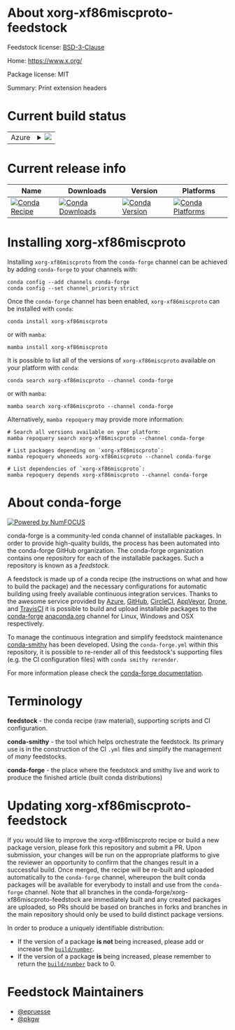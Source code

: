 About xorg-xf86miscproto-feedstock
==================================

Feedstock license: [BSD-3-Clause](https://github.com/conda-forge/xorg-xf86miscproto-feedstock/blob/main/LICENSE.txt)

Home: https://www.x.org/

Package license: MIT

Summary: Print extension headers

Current build status
====================


<table>
    
  <tr>
    <td>Azure</td>
    <td>
      <details>
        <summary>
          <a href="https://dev.azure.com/conda-forge/feedstock-builds/_build/latest?definitionId=2216&branchName=main">
            <img src="https://dev.azure.com/conda-forge/feedstock-builds/_apis/build/status/xorg-xf86miscproto-feedstock?branchName=main">
          </a>
        </summary>
        <table>
          <thead><tr><th>Variant</th><th>Status</th></tr></thead>
          <tbody><tr>
              <td>linux_64</td>
              <td>
                <a href="https://dev.azure.com/conda-forge/feedstock-builds/_build/latest?definitionId=2216&branchName=main">
                  <img src="https://dev.azure.com/conda-forge/feedstock-builds/_apis/build/status/xorg-xf86miscproto-feedstock?branchName=main&jobName=linux&configuration=linux%20linux_64_" alt="variant">
                </a>
              </td>
            </tr><tr>
              <td>osx_64</td>
              <td>
                <a href="https://dev.azure.com/conda-forge/feedstock-builds/_build/latest?definitionId=2216&branchName=main">
                  <img src="https://dev.azure.com/conda-forge/feedstock-builds/_apis/build/status/xorg-xf86miscproto-feedstock?branchName=main&jobName=osx&configuration=osx%20osx_64_" alt="variant">
                </a>
              </td>
            </tr><tr>
              <td>win_64</td>
              <td>
                <a href="https://dev.azure.com/conda-forge/feedstock-builds/_build/latest?definitionId=2216&branchName=main">
                  <img src="https://dev.azure.com/conda-forge/feedstock-builds/_apis/build/status/xorg-xf86miscproto-feedstock?branchName=main&jobName=win&configuration=win%20win_64_" alt="variant">
                </a>
              </td>
            </tr>
          </tbody>
        </table>
      </details>
    </td>
  </tr>
</table>

Current release info
====================

| Name | Downloads | Version | Platforms |
| --- | --- | --- | --- |
| [![Conda Recipe](https://img.shields.io/badge/recipe-xorg--xf86miscproto-green.svg)](https://anaconda.org/conda-forge/xorg-xf86miscproto) | [![Conda Downloads](https://img.shields.io/conda/dn/conda-forge/xorg-xf86miscproto.svg)](https://anaconda.org/conda-forge/xorg-xf86miscproto) | [![Conda Version](https://img.shields.io/conda/vn/conda-forge/xorg-xf86miscproto.svg)](https://anaconda.org/conda-forge/xorg-xf86miscproto) | [![Conda Platforms](https://img.shields.io/conda/pn/conda-forge/xorg-xf86miscproto.svg)](https://anaconda.org/conda-forge/xorg-xf86miscproto) |

Installing xorg-xf86miscproto
=============================

Installing `xorg-xf86miscproto` from the `conda-forge` channel can be achieved by adding `conda-forge` to your channels with:

```
conda config --add channels conda-forge
conda config --set channel_priority strict
```

Once the `conda-forge` channel has been enabled, `xorg-xf86miscproto` can be installed with `conda`:

```
conda install xorg-xf86miscproto
```

or with `mamba`:

```
mamba install xorg-xf86miscproto
```

It is possible to list all of the versions of `xorg-xf86miscproto` available on your platform with `conda`:

```
conda search xorg-xf86miscproto --channel conda-forge
```

or with `mamba`:

```
mamba search xorg-xf86miscproto --channel conda-forge
```

Alternatively, `mamba repoquery` may provide more information:

```
# Search all versions available on your platform:
mamba repoquery search xorg-xf86miscproto --channel conda-forge

# List packages depending on `xorg-xf86miscproto`:
mamba repoquery whoneeds xorg-xf86miscproto --channel conda-forge

# List dependencies of `xorg-xf86miscproto`:
mamba repoquery depends xorg-xf86miscproto --channel conda-forge
```


About conda-forge
=================

[![Powered by
NumFOCUS](https://img.shields.io/badge/powered%20by-NumFOCUS-orange.svg?style=flat&colorA=E1523D&colorB=007D8A)](https://numfocus.org)

conda-forge is a community-led conda channel of installable packages.
In order to provide high-quality builds, the process has been automated into the
conda-forge GitHub organization. The conda-forge organization contains one repository
for each of the installable packages. Such a repository is known as a *feedstock*.

A feedstock is made up of a conda recipe (the instructions on what and how to build
the package) and the necessary configurations for automatic building using freely
available continuous integration services. Thanks to the awesome service provided by
[Azure](https://azure.microsoft.com/en-us/services/devops/), [GitHub](https://github.com/),
[CircleCI](https://circleci.com/), [AppVeyor](https://www.appveyor.com/),
[Drone](https://cloud.drone.io/welcome), and [TravisCI](https://travis-ci.com/)
it is possible to build and upload installable packages to the
[conda-forge](https://anaconda.org/conda-forge) [anaconda.org](https://anaconda.org/)
channel for Linux, Windows and OSX respectively.

To manage the continuous integration and simplify feedstock maintenance
[conda-smithy](https://github.com/conda-forge/conda-smithy) has been developed.
Using the ``conda-forge.yml`` within this repository, it is possible to re-render all of
this feedstock's supporting files (e.g. the CI configuration files) with ``conda smithy rerender``.

For more information please check the [conda-forge documentation](https://conda-forge.org/docs/).

Terminology
===========

**feedstock** - the conda recipe (raw material), supporting scripts and CI configuration.

**conda-smithy** - the tool which helps orchestrate the feedstock.
                   Its primary use is in the construction of the CI ``.yml`` files
                   and simplify the management of *many* feedstocks.

**conda-forge** - the place where the feedstock and smithy live and work to
                  produce the finished article (built conda distributions)


Updating xorg-xf86miscproto-feedstock
=====================================

If you would like to improve the xorg-xf86miscproto recipe or build a new
package version, please fork this repository and submit a PR. Upon submission,
your changes will be run on the appropriate platforms to give the reviewer an
opportunity to confirm that the changes result in a successful build. Once
merged, the recipe will be re-built and uploaded automatically to the
`conda-forge` channel, whereupon the built conda packages will be available for
everybody to install and use from the `conda-forge` channel.
Note that all branches in the conda-forge/xorg-xf86miscproto-feedstock are
immediately built and any created packages are uploaded, so PRs should be based
on branches in forks and branches in the main repository should only be used to
build distinct package versions.

In order to produce a uniquely identifiable distribution:
 * If the version of a package **is not** being increased, please add or increase
   the [``build/number``](https://docs.conda.io/projects/conda-build/en/latest/resources/define-metadata.html#build-number-and-string).
 * If the version of a package **is** being increased, please remember to return
   the [``build/number``](https://docs.conda.io/projects/conda-build/en/latest/resources/define-metadata.html#build-number-and-string)
   back to 0.

Feedstock Maintainers
=====================

* [@epruesse](https://github.com/epruesse/)
* [@pkgw](https://github.com/pkgw/)

